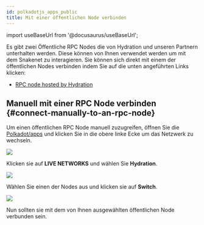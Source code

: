 ```yaml
---
id: polkadotjs_apps_public 
title: Mit einer öffentlichen Node verbinden
---
```


import useBaseUrl from '@docusaurus/useBaseUrl';

Es gibt zwei Öffentliche RPC Nodes die von Hydration und unseren Partnern unterhalten werden. Diese können von Ihnen verwendet werden um mit dem Snakenet zu interagieren. Sie können sich direkt mit einem der öffentlichen Nodes verbinden indem Sie auf die unten angeführten Links klicken:

* [RPC node hosted by Hydration](https://polkadot.js.org/apps/?rpc=wss%253A%252F%252Frpc.hydradx.cloud#/explorer)

## Manuell mit einer RPC Node verbinden {#connect-manually-to-an-rpc-node}

Um einen öffentlichen RPC Node manuell zuzugreifen, öffnen Sie die [Polkadot/apps](https://polkadot.js.org/apps/) und klicken Sie in die obere linke Ecke um das Netzwerk zu wechseln.


<div style={{textAlign: 'center'}}>
  <img src={useBaseUrl('/polkadotjs-apps/PolkadotJS-APPS-1.png')} />
</div>

Klicken sie auf **LIVE NETWORKS** und wählen Sie **Hydration**.

<div style={{textAlign: 'center'}}>
  <img src={useBaseUrl('/polkadotjs-apps/public-1.png')} />
</div>

Wählen Sie einen der Nodes aus und klicken sie auf **Switch**.

<div style={{textAlign: 'center'}}>
  <img src={useBaseUrl('/polkadotjs-apps/public-2.png')} />
</div>

Nun sollten sie mit dem von Ihnen ausgewählten öffentlichen Node verbunden sein.